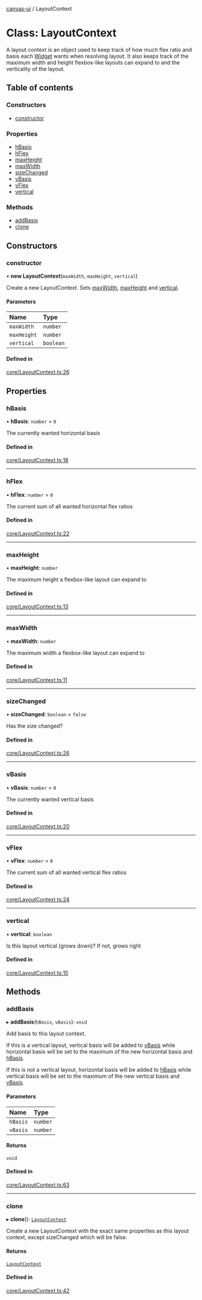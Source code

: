 [canvas-ui](../README.md) / LayoutContext

# Class: LayoutContext

A layout context is an object used to keep track of how much flex ratio and
basis each [Widget](widget.md) wants when resolving layout. It also keeps track of
the maximum width and height flexbox-like layouts can expand to and the
verticality of the layout.

## Table of contents

### Constructors

- [constructor](layoutcontext.md#constructor)

### Properties

- [hBasis](layoutcontext.md#hbasis)
- [hFlex](layoutcontext.md#hflex)
- [maxHeight](layoutcontext.md#maxheight)
- [maxWidth](layoutcontext.md#maxwidth)
- [sizeChanged](layoutcontext.md#sizechanged)
- [vBasis](layoutcontext.md#vbasis)
- [vFlex](layoutcontext.md#vflex)
- [vertical](layoutcontext.md#vertical)

### Methods

- [addBasis](layoutcontext.md#addbasis)
- [clone](layoutcontext.md#clone)

## Constructors

### constructor

• **new LayoutContext**(`maxWidth`, `maxHeight`, `vertical`)

Create a new LayoutContext. Sets [maxWidth](layoutcontext.md#maxwidth), [maxHeight](layoutcontext.md#maxheight) and
[vertical](layoutcontext.md#vertical).

#### Parameters

| Name | Type |
| :------ | :------ |
| `maxWidth` | `number` |
| `maxHeight` | `number` |
| `vertical` | `boolean` |

#### Defined in

[core/LayoutContext.ts:26](https://github.com/playkostudios/canvas-ui/blob/9f91374/src/core/LayoutContext.ts#L26)

## Properties

### hBasis

• **hBasis**: `number` = `0`

The currently wanted horizontal basis

#### Defined in

[core/LayoutContext.ts:18](https://github.com/playkostudios/canvas-ui/blob/9f91374/src/core/LayoutContext.ts#L18)

___

### hFlex

• **hFlex**: `number` = `0`

The current sum of all wanted horizontal flex ratios

#### Defined in

[core/LayoutContext.ts:22](https://github.com/playkostudios/canvas-ui/blob/9f91374/src/core/LayoutContext.ts#L22)

___

### maxHeight

• **maxHeight**: `number`

The maximum height a flexbox-like layout can expand to

#### Defined in

[core/LayoutContext.ts:13](https://github.com/playkostudios/canvas-ui/blob/9f91374/src/core/LayoutContext.ts#L13)

___

### maxWidth

• **maxWidth**: `number`

The maximum width a flexbox-like layout can expand to

#### Defined in

[core/LayoutContext.ts:11](https://github.com/playkostudios/canvas-ui/blob/9f91374/src/core/LayoutContext.ts#L11)

___

### sizeChanged

• **sizeChanged**: `boolean` = `false`

Has the size changed?

#### Defined in

[core/LayoutContext.ts:26](https://github.com/playkostudios/canvas-ui/blob/9f91374/src/core/LayoutContext.ts#L26)

___

### vBasis

• **vBasis**: `number` = `0`

The currently wanted vertical basis

#### Defined in

[core/LayoutContext.ts:20](https://github.com/playkostudios/canvas-ui/blob/9f91374/src/core/LayoutContext.ts#L20)

___

### vFlex

• **vFlex**: `number` = `0`

The current sum of all wanted vertical flex ratios

#### Defined in

[core/LayoutContext.ts:24](https://github.com/playkostudios/canvas-ui/blob/9f91374/src/core/LayoutContext.ts#L24)

___

### vertical

• **vertical**: `boolean`

Is this layout vertical (grows down)? If not, grows right

#### Defined in

[core/LayoutContext.ts:15](https://github.com/playkostudios/canvas-ui/blob/9f91374/src/core/LayoutContext.ts#L15)

## Methods

### addBasis

▸ **addBasis**(`hBasis`, `vBasis`): `void`

Add basis to this layout context.

If this is a vertical layout, vertical basis will be added to
[vBasis](layoutcontext.md#vbasis) while horizontal basis will be set to the maximum of the
new horizontal basis and [hBasis](layoutcontext.md#hbasis).

If this is not a vertical layout, horizontal basis will be added to
[hBasis](layoutcontext.md#hbasis) while vertical basis will be set to the maximum of the new
vertical basis and [vBasis](layoutcontext.md#vbasis).

#### Parameters

| Name | Type |
| :------ | :------ |
| `hBasis` | `number` |
| `vBasis` | `number` |

#### Returns

`void`

#### Defined in

[core/LayoutContext.ts:63](https://github.com/playkostudios/canvas-ui/blob/9f91374/src/core/LayoutContext.ts#L63)

___

### clone

▸ **clone**(): [`LayoutContext`](layoutcontext.md)

Create a new LayoutContext with the exact same properties as this layout
context, except sizeChanged which will be false.

#### Returns

[`LayoutContext`](layoutcontext.md)

#### Defined in

[core/LayoutContext.ts:42](https://github.com/playkostudios/canvas-ui/blob/9f91374/src/core/LayoutContext.ts#L42)
